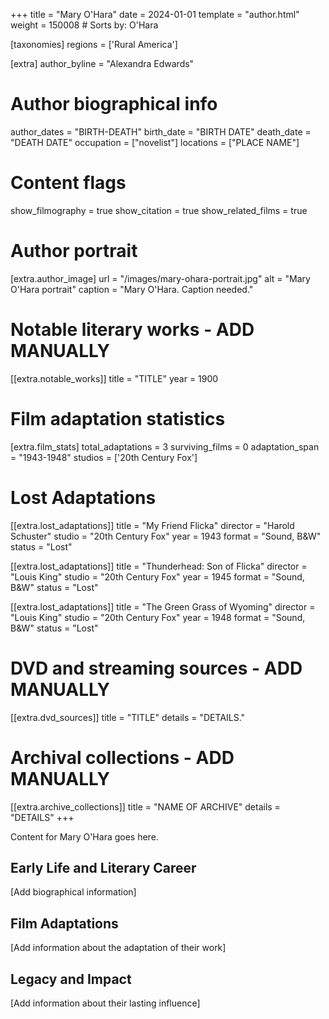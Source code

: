 +++
title = "Mary O'Hara"
date = 2024-01-01
template = "author.html"
weight = 150008  # Sorts by: O'Hara

[taxonomies]
regions = ['Rural America']

[extra]
author_byline = "Alexandra Edwards"

# Author biographical info
author_dates = "BIRTH-DEATH"
birth_date = "BIRTH DATE"
death_date = "DEATH DATE"
occupation = ["novelist"]
locations = ["PLACE NAME"]

# Content flags
show_filmography = true
show_citation = true
show_related_films = true

# Author portrait
[extra.author_image]
url = "/images/mary-ohara-portrait.jpg"
alt = "Mary O'Hara portrait"
caption = "Mary O'Hara. Caption needed."

# Notable literary works - ADD MANUALLY
[[extra.notable_works]]
title = "TITLE"
year = 1900

# Film adaptation statistics
[extra.film_stats]
total_adaptations = 3
surviving_films = 0
adaptation_span = "1943-1948"
studios = ['20th Century Fox']
# Lost Adaptations
[[extra.lost_adaptations]]
title = "My Friend Flicka"
director = "Harold Schuster"
studio = "20th Century Fox"
year = 1943
format = "Sound, B&W"
status = "Lost"

[[extra.lost_adaptations]]
title = "Thunderhead: Son of Flicka"
director = "Louis King"
studio = "20th Century Fox"
year = 1945
format = "Sound, B&W"
status = "Lost"

[[extra.lost_adaptations]]
title = "The Green Grass of Wyoming"
director = "Louis King"
studio = "20th Century Fox"
year = 1948
format = "Sound, B&W"
status = "Lost"


# DVD and streaming sources - ADD MANUALLY
[[extra.dvd_sources]]
title = "TITLE"
details = "DETAILS."

# Archival collections - ADD MANUALLY
[[extra.archive_collections]]
title = "NAME OF ARCHIVE"
details = "DETAILS"
+++

Content for Mary O'Hara goes here. 

## Early Life and Literary Career

[Add biographical information]

## Film Adaptations

[Add information about the adaptation of their work]

## Legacy and Impact

[Add information about their lasting influence]
